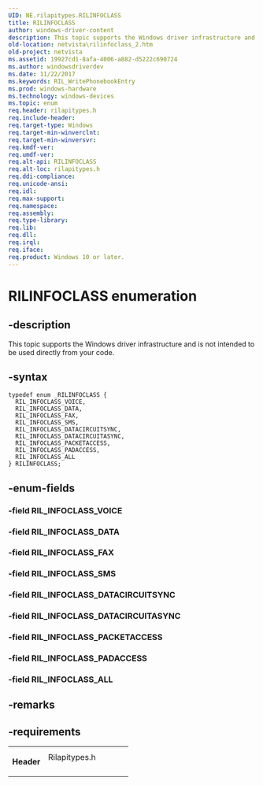 ```yaml
---
UID: NE.rilapitypes.RILINFOCLASS
title: RILINFOCLASS
author: windows-driver-content
description: This topic supports the Windows driver infrastructure and is not intended to be used directly from your code.
old-location: netvista\rilinfoclass_2.htm
old-project: netvista
ms.assetid: 19927cd1-8afa-4006-a882-d5222c690724
ms.author: windowsdriverdev
ms.date: 11/22/2017
ms.keywords: RIL_WritePhonebookEntry
ms.prod: windows-hardware
ms.technology: windows-devices
ms.topic: enum
req.header: rilapitypes.h
req.include-header: 
req.target-type: Windows
req.target-min-winverclnt: 
req.target-min-winversvr: 
req.kmdf-ver: 
req.umdf-ver: 
req.alt-api: RILINFOCLASS
req.alt-loc: rilapitypes.h
req.ddi-compliance: 
req.unicode-ansi: 
req.idl: 
req.max-support: 
req.namespace: 
req.assembly: 
req.type-library: 
req.lib: 
req.dll: 
req.irql: 
req.iface: 
req.product: Windows 10 or later.
---
```


# RILINFOCLASS enumeration



## -description
<p>This topic supports the Windows driver infrastructure and is not intended to be used directly from your code. </p>


## -syntax

````
typedef enum _RILINFOCLASS { 
  RIL_INFOCLASS_VOICE,
  RIL_INFOCLASS_DATA,
  RIL_INFOCLASS_FAX,
  RIL_INFOCLASS_SMS,
  RIL_INFOCLASS_DATACIRCUITSYNC,
  RIL_INFOCLASS_DATACIRCUITASYNC,
  RIL_INFOCLASS_PACKETACCESS,
  RIL_INFOCLASS_PADACCESS,
  RIL_INFOCLASS_ALL
} RILINFOCLASS;
````


## -enum-fields
<dl>

### -field <a id="RIL_INFOCLASS_VOICE"></a><a id="ril_infoclass_voice"></a><b>RIL_INFOCLASS_VOICE</b>

<dd></dd>

### -field <a id="RIL_INFOCLASS_DATA"></a><a id="ril_infoclass_data"></a><b>RIL_INFOCLASS_DATA</b>

<dd></dd>

### -field <a id="RIL_INFOCLASS_FAX"></a><a id="ril_infoclass_fax"></a><b>RIL_INFOCLASS_FAX</b>

<dd></dd>

### -field <a id="RIL_INFOCLASS_SMS"></a><a id="ril_infoclass_sms"></a><b>RIL_INFOCLASS_SMS</b>

<dd></dd>

### -field <a id="RIL_INFOCLASS_DATACIRCUITSYNC"></a><a id="ril_infoclass_datacircuitsync"></a><b>RIL_INFOCLASS_DATACIRCUITSYNC</b>

<dd></dd>

### -field <a id="RIL_INFOCLASS_DATACIRCUITASYNC"></a><a id="ril_infoclass_datacircuitasync"></a><b>RIL_INFOCLASS_DATACIRCUITASYNC</b>

<dd></dd>

### -field <a id="RIL_INFOCLASS_PACKETACCESS"></a><a id="ril_infoclass_packetaccess"></a><b>RIL_INFOCLASS_PACKETACCESS</b>

<dd></dd>

### -field <a id="RIL_INFOCLASS_PADACCESS"></a><a id="ril_infoclass_padaccess"></a><b>RIL_INFOCLASS_PADACCESS</b>

<dd></dd>

### -field <a id="RIL_INFOCLASS_ALL"></a><a id="ril_infoclass_all"></a><b>RIL_INFOCLASS_ALL</b>

<dd></dd>
</dl>

## -remarks


## -requirements
<table>
<tr>
<th width="30%">
<p>Header</p>
</th>
<td width="70%">
<dl>
<dt>Rilapitypes.h</dt>
</dl>
</td>
</tr>
</table>